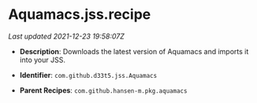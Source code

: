 # Aquamacs.jss.recipe

_Last updated 2021-12-23 19:58:07Z_

- **Description**: Downloads the latest version of Aquamacs and imports it into your JSS.

- **Identifier**: `com.github.d33t5.jss.Aquamacs`

- **Parent Recipes**: `com.github.hansen-m.pkg.aquamacs`